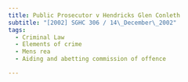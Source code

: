 ```yaml
---
title: Public Prosecutor v Hendricks Glen Conleth 
subtitle: "[2002] SGHC 306 / 14\_December\_2002"
tags:
  - Criminal Law
  - Elements of crime
  - Mens rea
  - Aiding and abetting commission of offence

---
```


